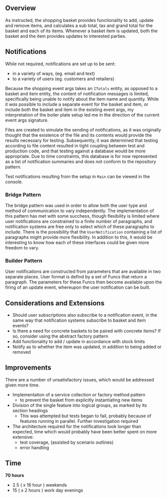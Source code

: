 ## Overview
As instructed, the shopping basket provides functionality to add, update and remove items, and calculates a sub total, tax and grand total for the basket and each of its items. Whenever a basket item is updated, both the basket and the item provides updates to interested parties.

## Notifications

While not required, notifications are set up to be sent:
- in a variety of ways, (eg. email and text) 
- to a variety of users (eg. customers and retailers)

Because the shopping event args takes an `ITotals` entity,  as opposed to a basket and item entity, the content of notification messages is limited, specifically being unable to notify about the item name and quantity. While it _was_ possible to include a separate event for the basket and item, or include both the basket and item in the existing event args, my interpretation of the boiler plate setup led me in the direction of the current event args signature.

Files are created to simulate the sending of notifications, as it was originally thought that the existence of the file and its contents would provide the results necessary for testing. Subsequently, it was determined that testing according to file content resulted in tight coupling between test and production code, and that testing against a database would be more appropriate. Due to time constraints, this database is for now represented as a list of notification summaries and does not conform to the repository pattern.

Test notifications resulting from the setup in `Main` can be viewed in the console. 

### Bridge Pattern
 The bridge pattern was used in order to allow both the user type and method of communication to vary independently. The implementation of this pattern has met with some succhess, though flexibility is limited where user notifications are constrained to a finite number of paragraphs, and notification systems are free only to select which of these paragraphs to include. There is the possibility that the `UserNotification` containing a list of paragraphs might provide more flexibility. In addition to this, it would be interesting to know how each of these interfaces could be given more freedom to vary.

### Builder Pattern
User notifications are constructed from parameters that are available in two separate places. User format is defind by a set of Funcs that return a paragraph. The parameters for these Funcs then become available upon the firing of an update event, whereupon the user notification can be built.

## Considerations and Extensions

- Should user subscriptions also subscribe to a notification event, in the same way that notification systems subscribe to basket and item events?
- Is there a need for concrete baskets to be paired with concrete items? If so, consider using the abstract factory pattern 
- Add functionality to add / update in accordance with stock limits
- Notify as to whether the item was updated, in addition to being added or removed

## Improvements

There are a number of unsatisfactory issues, which would be addressed given more time.

- Implementation of a service collection or factory method pattern 
    - to prevent the basket from explicitly instantiating new items
- Division of the single feature into logical groups, as marked by its section headings
    - This was attempted but tests began to fail, probably because of features running in parallel. Further investigation required
- The architecture required for the notifications took longer than expected, time which would probably have been better spent on more extensive:
	- test coverage, (assisted by scenario outlines)
	- error handling

## Time
**70 hours**
- 2.5 ( x 16 hour ) weekends
- 15 ( x 2 hours ) work day evenings